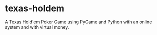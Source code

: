 # texas-holdem
A Texas Hold'em Poker Game using PyGame and Python with an online system and with virtual money.
